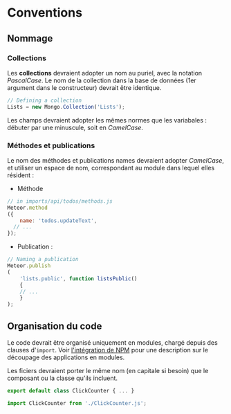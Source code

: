 # Conventions

## Nommage

### Collections 

Les **collections** devraient adopter un nom au puriel, avec la notation _PascalCase_.
Le nom de la collection dans la base de données (1er argument dans le constructeur) devrait être identique.

```js
// Defining a collectionLists = new Mongo.Collection('Lists');
```

Les champs devraient adopter les mêmes normes que les variabales : débuter par une minuscule, soit en _CamelCase_.

### Méthodes et publications

Le nom des méthodes et publications names devraient adopter _CamelCase_, et utiliser un espace de nom, correspondant au module dans lequel elles résident :

- Méthode
```js
// in imports/api/todos/methods.jsMeteor.method
({	name: 'todos.updateText',  // ...});
```

- Publication :
```js
// Naming a publicationMeteor.publish
(
	'lists.public', function listsPublic()
	{	// ...	}
);
```

## Organisation du code

Le code devrait être organisé uniquement en modules, chargé depuis des clauses d'`import`.
Voir [l'intégration de NPM](../best_practices/structuration.md) pour une description sur le découpage des applications en modules.

Les ficiers devraient porter le même nom (en capitale si besoin) que le composant ou la classe qu'ils incluent.

```js
export default class ClickCounter { ... }
```

```js
import ClickCounter from './ClickCounter.js';
```
